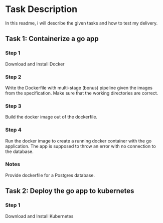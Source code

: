 # Task Description

In this readme, i will describe the given tasks and how to test my delivery.

## Task 1: Containerize a go app

### Step 1

Download and Install Docker

### Step 2

Write the Dockerfile with multi-stage (bonus) pipeline given the images from the specification. Make sure that the working directories are correct.

### Step 3

Build the docker image out of the dockerfile. 

### Step 4

Run the docker image to create a running docker container with the go application. The app is supposed to throw an error with no connection to the database.

### Notes

Provide dockerfile for a Postgres database. 


## Task 2: Deploy the go app to kubernetes

### Step 1

Download and Install Kubernetes